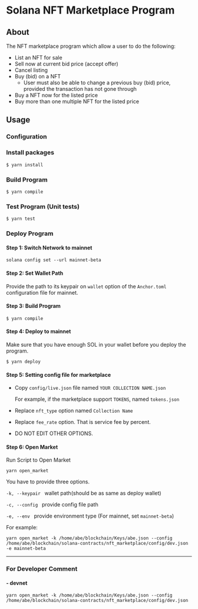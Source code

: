 # Solana NFT Marketplace Program

## About

The NFT marketplace program which allow a user to do the following:

- List an NFT for sale
- Sell now at current bid price (accept offer)
- Cancel listing
- Buy (bid) on a NFT
    - User must also be able to change a previous buy (bid) price, provided the transaction has not gone through
- Buy a NFT now for the listed price
- Buy more than one multiple NFT for the listed price

## Usage
### Configuration
### Install packages

```
$ yarn install
```
### Build Program
```
$ yarn compile
```
### Test Program (Unit tests)
```
$ yarn test
```

### Deploy Program
#### Step 1: Switch Network to mainnet
```
solana config set --url mainnet-beta
```

#### Step 2: Set Wallet Path

Provide the path to its keypair on `wallet` option of the `Anchor.toml` configuration file for mainnet.

#### Step 3: Build Program
```
$ yarn compile
```
#### Step 4: Deploy to mainnet
Make sure that you have enough SOL in your wallet before you deploy the program. 
```
$ yarn deploy
```
#### Step 5: Setting config file for marketplace

- Copy `config/live.json` file named `YOUR COLLECTION NAME.json`

    For example, if the marketplace support `TOKENS`, named `tokens.json`
- Replace `nft_type` option named `Collection Name`
- Replace `fee_rate` option. That is service fee by percent.
- DO NOT EDIT OTHER OPTIONS.

#### Step 6: Open Market
Run Script to Open Market

`yarn open_market`

You have to provide three options.

``-k, --keypair `` wallet path(should be as same as deploy wallet)

``-c, --config `` provide config file path

``-e, --env `` provide environment type (For mainnet, set `mainnet-beta`)

For example:

`yarn open_market -k /home/abe/blockchain/Keys/abe.json --config /home/abe/blockchain/solana-contracts/nft_marketplace/config/dev.json -e mainnet-beta`


------------------------------------------
### For Developer Comment
#### - devnet
`yarn open_market -k /home/abe/blockchain/Keys/abe.json --config /home/abe/blockchain/solana-contracts/nft_marketplace/config/dev.json`
